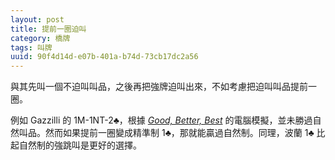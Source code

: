 ```yaml
---
layout: post
title: 提前一圈迫叫
category: 橋牌
tags: 叫牌
uuid: 90f4d14d-e07b-401a-b74d-73cb17dc2a56
---
```

與其先叫一個不迫叫叫品，之後再把強牌迫叫出來，不如考慮把迫叫叫品提前一圈。

例如 Gazzilli 的 1M-1NT-2♣，根據 [<em lang="en">Good, Better, Best</em>](https://www.eslite.com/product/1001294884403672) 的電腦模擬，並未勝過自然叫品。然而如果提前一圈變成精準制 1♣，那就能贏過自然制。同理，波蘭 1♣ 比起自然制的強跳叫是更好的選擇。